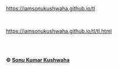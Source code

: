 <br><br>

https://iamsonukushwaha.github.io/tl

<br>

https://iamsonukushwaha.github.io/tl/tl.html

<br><br>


**&copy; [Sonu Kumar Kushwaha](https://iamsonukushwaha.github.io)**



<br>
